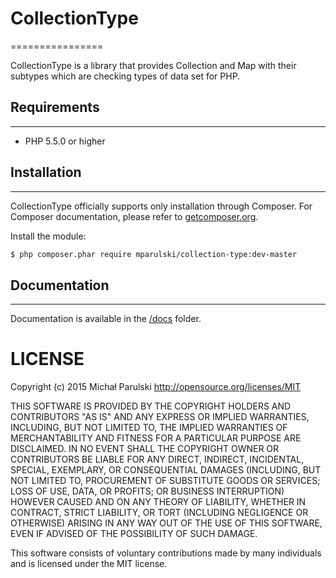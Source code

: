 # CollectionType
================

CollectionType is a library that provides Collection and Map with their subtypes which are checking types of data set for PHP.

## Requirements
---------------

* PHP 5.5.0 or higher

## Installation
---------------

CollectionType officially supports only installation through Composer. For Composer documentation, please refer to [getcomposer.org](http://getcomposer.org/).

Install the module:

```sh
$ php composer.phar require mparulski/collection-type:dev-master
```

## Documentation
----------------

Documentation is available in the [/docs](/docs) folder.


# LICENSE

Copyright (c) 2015 Michał Parulski http://opensource.org/licenses/MIT

THIS SOFTWARE IS PROVIDED BY THE COPYRIGHT HOLDERS AND CONTRIBUTORS
"AS IS" AND ANY EXPRESS OR IMPLIED WARRANTIES, INCLUDING, BUT NOT
LIMITED TO, THE IMPLIED WARRANTIES OF MERCHANTABILITY AND FITNESS FOR
A PARTICULAR PURPOSE ARE DISCLAIMED. IN NO EVENT SHALL THE COPYRIGHT
OWNER OR CONTRIBUTORS BE LIABLE FOR ANY DIRECT, INDIRECT, INCIDENTAL,
SPECIAL, EXEMPLARY, OR CONSEQUENTIAL DAMAGES (INCLUDING, BUT NOT
LIMITED TO, PROCUREMENT OF SUBSTITUTE GOODS OR SERVICES; LOSS OF USE,
DATA, OR PROFITS; OR BUSINESS INTERRUPTION) HOWEVER CAUSED AND ON ANY
THEORY OF LIABILITY, WHETHER IN CONTRACT, STRICT LIABILITY, OR TORT
(INCLUDING NEGLIGENCE OR OTHERWISE) ARISING IN ANY WAY OUT OF THE USE
OF THIS SOFTWARE, EVEN IF ADVISED OF THE POSSIBILITY OF SUCH DAMAGE.

This software consists of voluntary contributions made by many individuals
and is licensed under the MIT license.